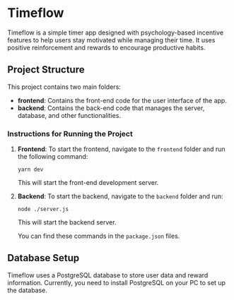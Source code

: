 # Timeflow

Timeflow is a simple timer app designed with psychology-based incentive features to help users stay motivated while managing their time. It uses positive reinforcement and rewards to encourage productive habits.

## Project Structure

This project contains two main folders:

- **frontend**: Contains the front-end code for the user interface of the app.
- **backend**: Contains the back-end code that manages the server, database, and other functionalities.

### Instructions for Running the Project

1. **Frontend**: To start the frontend, navigate to the `frontend` folder and run the following command:

   ```
   yarn dev
   ```

   This will start the front-end development server.

2. **Backend**: To start the backend, navigate to the `backend` folder and run:

   ```
   node ./server.js
   ```

   This will start the backend server.

   You can find these commands in the `package.json` files.

## Database Setup

Timeflow uses a PostgreSQL database to store user data and reward information. Currently, you need to install PostgreSQL on your PC to set up the database.
